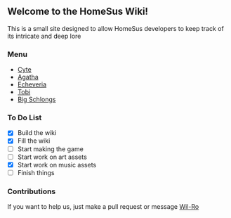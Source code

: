 ## Welcome to the HomeSus Wiki!

This is a small site designed to allow HomeSus developers to keep track of its intricate and deep lore

### Menu

- [Cyte](https://wil-ro.github.io/HomeSus/Cyte) 
- [Agatha](https://wil-ro.github.io/HomeSus/Agatha) 
- [Echeveria](https://wil-ro.github.io/HomeSus/Echeveria) 
- [Tobi](https://wil-ro.github.io/HomeSus/Tobi) 
- [Big Schlongs](https://wil-ro.github.io/HomeSus/BigShclongs)

### To Do List

- [x] Build the wiki
- [x] Fill the wiki
- [ ] Start making the game
- [ ] Start work on art assets
- [X] Start work on music assets
- [ ] Finish things

### Contributions

If you want to help us, just make a pull request or message [Wil-Ro](https://github.com/Wil-Ro)
